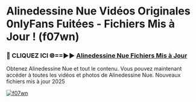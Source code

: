 # Alinedessine Nue Vidéos Originales 0nlyFans Fuitées - Fichiers Mis à Jour ! (f07wn)

<h3>🔴 CLIQUEZ ICI 🌐==►► <a href="https://tinyurl.com/2pmr4ezf" rel="nofollow">Alinedessine Nue Fichiers Mis à Jour</a></h3>

Obtenez Alinedessine Nue et tout le contenu. Vous pouvez maintenant accéder à toutes les vidéos et photos de Alinedessine Nue. Nouveaux fichiers mis à jour 2025

[![f07wn](https://i.imgur.com/6SNvagu.gif)](https://tinyurl.com/2pmr4ezf)
